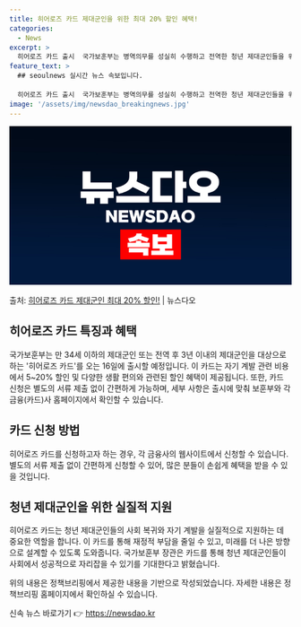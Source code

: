 ```yaml
---
title: 히어로즈 카드 제대군인을 위한 최대 20% 할인 혜택!
categories:
  - News
excerpt: >
  히어로즈 카드 출시  국가보훈부는 병역의무를 성실히 수행하고 전역한 청년 제대군인들을 위해 '히어로즈 카드'…
feature_text: >
  ## seoulnews 실시간 뉴스 속보입니다.

  히어로즈 카드 출시  국가보훈부는 병역의무를 성실히 수행하고 전역한 청년 제대군인들을 위해 '히어로즈 카드'…
image: '/assets/img/newsdao_breakingnews.jpg'
---
```


![뉴스다오 속보](/assets/img/newsdao_breakingnews.jpg)

<p>출처: <a href="https://newsdao.kr/4723" rel="dofollow">히어로즈 카드 제대군인 최대 20% 할인!</a> | 뉴스다오</p>

<h2 data-ke-size="size26">히어로즈 카드 특징과 혜택</h2>
국가보훈부는 만 34세 이하의 제대군인 또는 전역 후 3년 이내의 제대군인을 대상으로 하는 '히어로즈 카드'를 오는 16일에 출시할 예정입니다. 이 카드는 자기 계발 관련 비용에서 5~20% 할인 및 다양한 생활 편의와 관련된 할인 혜택이 제공됩니다. 또한, 카드 신청은 별도의 서류 제출 없이 간편하게 가능하며, 세부 사항은 출시에 맞춰 보훈부와 각 금융(카드)사 홈페이지에서 확인할 수 있습니다.

<h2 data-ke-size="size26">카드 신청 방법</h2>
히어로즈 카드를 신청하고자 하는 경우, 각 금융사의 웹사이트에서 신청할 수 있습니다. 별도의 서류 제출 없이 간편하게 신청할 수 있어, 많은 분들이 손쉽게 혜택을 받을 수 있을 것입니다.

<h2 data-ke-size="size26">청년 제대군인을 위한 실질적 지원</h2>
히어로즈 카드는 청년 제대군인들의 사회 복귀와 자기 계발을 실질적으로 지원하는 데 중요한 역할을 합니다. 이 카드를 통해 재정적 부담을 줄일 수 있고, 미래를 더 나은 방향으로 설계할 수 있도록 도와줍니다. 국가보훈부 장관은 카드를 통해 청년 제대군인들이 사회에서 성공적으로 자리잡을 수 있기를 기대한다고 밝혔습니다. 

위의 내용은 정책브리핑에서 제공한 내용을 기반으로 작성되었습니다. 자세한 내용은 정책브리핑 홈페이지에서 확인하실 수 있습니다. 

신속 뉴스 바로가기 👉 <a href="https://newsdao.kr" rel="dofollow">https://newsdao.kr</a>


